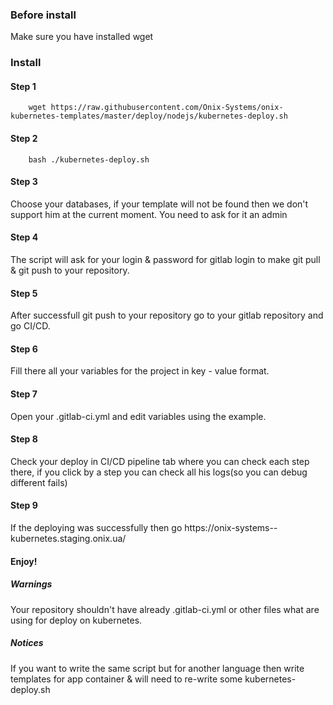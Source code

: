 ### Before install
Make sure you have installed wget


### Install
#### Step 1
``` 
    wget https://raw.githubusercontent.com/Onix-Systems/onix-kubernetes-templates/master/deploy/nodejs/kubernetes-deploy.sh
```

#### Step 2 
``` 
    bash ./kubernetes-deploy.sh
```

#### Step 3 
Choose your databases, if your template will not be found then we don't support him at the current moment. You need to ask for it an admin

#### Step 4 
The script will ask for your login & password for gitlab login to make git pull & git push to your repository.

#### Step 5 
After successfull git push to your repository go to your gitlab repository and go CI/CD.

#### Step 6 
Fill there all your variables for the project in key - value format.

#### Step 7
Open your .gitlab-ci.yml and edit variables using the example.

#### Step 8 
Check your deploy in CI/CD pipeline tab where you can check each step there, if you click by a step you can check all his logs(so you can debug different fails)

#### Step 9 
If the deploying was successfully then go https://onix-systems-<project-name>-kubernetes.staging.onix.ua/<default-route>

#### Enjoy!

##### Warnings
Your repository shouldn't have already .gitlab-ci.yml or other files what are using for deploy on kubernetes.

##### Notices 
If you want to write the same script but for another language then write templates for app container & will need to re-write some kubernetes-deploy.sh
